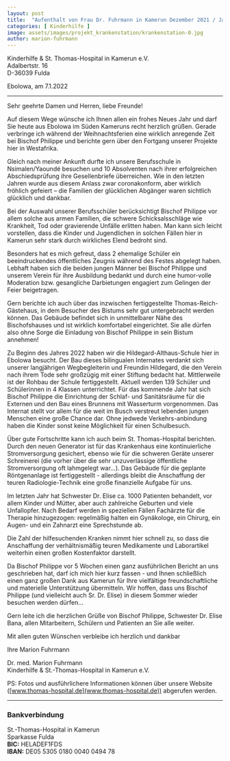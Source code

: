 ```yaml
---
layout: post
title:  "Aufenthalt von Frau Dr. Fuhrmann in Kamerun Dezember 2021 / Januar 2022 "
categories: [ Kinderhilfe ]
image: assets/images/projekt_krankenstation/krankenstation-0.jpg
author: marion-fuhrmann
---
```


Kinderhilfe & St. Thomas-Hospital in Kamerun e.V.  
Adalbertstr. 16  
D-36039 Fulda  


Ebolowa, am 7.1.2022

---

Sehr geehrte Damen und Herren, liebe Freunde!

Auf diesem Wege wünsche ich Ihnen allen ein frohes Neues Jahr und darf Sie heute aus Ebolowa im Süden Kameruns recht herzlich grüßen. Gerade verbringe ich während der Weihnachtsferien eine wirklich anregende Zeit bei Bischof Philippe und berichte gern über den Fortgang unserer Projekte hier in Westafrika.

Gleich nach meiner Ankunft durfte ich unsere Berufsschule in Nsimalen/Yaoundé besuchen und 10 Absolventen nach ihrer erfolgreichen Abschiedsprüfung ihre Gesellenbriefe überreichen. Wie in den letzten Jahren wurde aus diesem Anlass zwar coronakonform, aber wirklich fröhlich gefeiert – die Familien der glücklichen Abgänger waren sichtlich glücklich und dankbar.

Bei der Auswahl unserer Berufsschüler berücksichtigt Bischof Philippe vor allem solche aus armen Familien, die schwere Schicksalsschläge wie Krankheit, Tod oder gravierende Unfälle erlitten haben. Man kann sich leicht vorstellen, dass die Kinder und Jugendlichen in solchen Fällen hier in Kamerun sehr stark durch wirkliches Elend bedroht sind.

Besonders hat es mich gefreut, dass 2 ehemalige Schüler ein beeindruckendes öffentliches Zeugnis während des Festes abgelegt haben. Lebhaft haben sich die beiden jungen Männer bei Bischof Philippe und unserem Verein für ihre Ausbildung bedankt und durch eine humor-volle Moderation bzw. gesangliche Darbietungen engagiert zum Gelingen der Feier beigetragen.

Gern berichte ich auch über das inzwischen fertiggestellte Thomas-Reich-Gästehaus, in dem Besucher des Bistums sehr gut untergebracht werden können. Das Gebäude befindet sich in unmittelbarer Nähe des Bischofshauses und ist wirklich komfortabel eingerichtet. Sie alle dürfen also ohne Sorge die Einladung von Bischof Philippe in sein Bistum annehmen!

Zu Beginn des Jahres 2022 haben wir die Hildegard-Althaus-Schule hier in Ebolowa besucht. Der Bau dieses bilingualen Internates verdankt sich unserer langjährigen Wegbegleiterin und Freundin Hildegard, die den Verein nach ihrem Tode sehr großzügig mit einer Stiftung bedacht hat. Mittlerweile ist der Rohbau der Schule fertiggestellt. Aktuell werden 139 Schüler und Schülerinnen in 4 Klassen unterrichtet. Für das kommende Jahr hat sich Bischof Philippe die Einrichtung der Schlaf- und Sanitätsräume für die Externen und den Bau eines Brunnens mit Wasserturm vorgenommen. Das Internat stellt vor allem für die weit im Busch verstreut lebenden jungen Menschen eine große Chance dar. Ohne jedwede Verkehrs-anbindung haben die Kinder sonst keine Möglichkeit für einen Schulbesuch.

Über gute Fortschritte kann ich auch beim St. Thomas-Hospital berichten. Durch den neuen Generator ist für das Krankenhaus eine kontinuierliche Stromversorgung gesichert, ebenso wie für die schweren Geräte unserer Schreinerei (die vorher über die sehr unzuverlässige öffentliche Stromversorgung oft lahmgelegt war…). Das Gebäude für die geplante Röntgenanlage ist fertiggestellt - allerdings bleibt die Anschaffung der teuren Radiologie-Technik eine große finanzielle Aufgabe für uns.

Im letzten Jahr hat Schwester Dr. Elise ca. 1000 Patienten behandelt, vor allem Kinder und Mütter, aber auch zahlreiche Geburten und viele Unfallopfer. Nach Bedarf werden in speziellen Fällen Fachärzte für die Therapie hinzugezogen: regelmäßig halten ein Gynäkologe, ein Chirurg, ein Augen- und ein Zahnarzt eine Sprechstunde ab.

Die Zahl der hilfesuchenden Kranken nimmt hier schnell zu, so dass die Anschaffung der verhältnismäßig teuren Medikamente und Laborartikel weiterhin einen großen Kostenfaktor darstellt.

Da Bischof Philippe vor 5 Wochen einen ganz ausführlichen Bericht an uns geschrieben hat, darf ich mich hier kurz fassen - und Ihnen schließlich einen ganz großen Dank aus Kamerun für Ihre vielfältige freundschaftliche und materielle Unterstützung übermitteln. Wir hoffen, dass uns Bischof Philippe (und vielleicht auch Sr. Dr. Elise) in diesem Sommer wieder besuchen werden dürfen…

Gern leite ich die herzlichen Grüße von Bischof Philippe, Schwester Dr. Elise Bana, allen Mitarbeitern, Schülern und Patienten an Sie alle weiter.

 

Mit allen guten Wünschen verbleibe ich herzlich und dankbar

 

Ihre Marion Fuhrmann

 

Dr. med. Marion Fuhrmann  
Kinderhilfe & St.-Thomas-Hospital in Kamerun e.V.       

 

PS: Fotos und ausführlichere Informationen können über unsere Website ([www.thomas-hospital.de](www.thomas-hospital.de)) abgerufen werden.

---
 

### Bankverbindung

St.-Thomas-Hospital in Kamerun  
Sparkasse Fulda  
**BIC:**    HELADEF1FDS  
**IBAN:**   DE05 5305 0180 0040 0494 78  